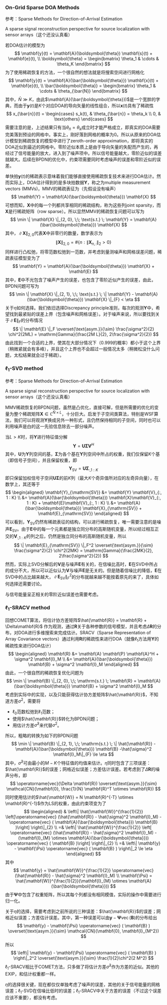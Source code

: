 ### On-Grid Sparse DOA Methods

参考：Sparse Methods for Direction-of-Arrival Estimation

A sparse signal reconstruction perspective for source localization with sensor arrays（这个还没认真看）

若DOA估计的模型为
$$
\mathbf{y}(t) = \mathbf{A}(\boldsymbol{\theta}) \mathbf{s}(t) + \mathbf{e}(t), \\
\boldsymbol{\theta} = \begin{bmatrix}
\theta_1 &  \cdots & \theta_K
\end{bmatrix}
$$
为了使用稀疏恢复的方法，一个很自然的想法就是将搜索空间进行网格化
$$
\mathbf{y}(t) = \mathbf{A}(\bar{\boldsymbol{\theta}}) \mathbf{x}(t) + \mathbf{e}(t), \\
\bar{\boldsymbol{\theta}} = \begin{bmatrix}
\theta_1 &  \cdots & \theta_{\bar{N}}
\end{bmatrix}
$$
其中，$\bar{N} \gg K$，由此$\mathbf{A}(\bar{\boldsymbol{\theta}})$是一个宽胖的字典，而由于$\mathbf{y}(t)$是$K$个对应DOA的导向矢量的线性组合，所以$\mathbf{x}(t)$具有了稀疏性
$$
x_{\bar{n}}(t) = \begin{cases}
s_k(t), & \theta_{\bar{n}} = \theta_k \\
0, & \text{others}
\end{cases}
$$
需要注意的是，上述结果只有当$\theta_{\bar{n}} = \theta_k$成立时才能严格成立，即真实的DOA需要完美落到预设的网格中。事实上，刚好落到网格的概率为0。所以从原来的DOA估计模型到稀疏恢复的模型中进行了zeroth-order approximation，即将真实的DOA近似到最近的网格中。零阶近似本质上是由于导向矢量的失配而产生的，再经过了信号能量的放大，进入到了噪声项中。所以信号能量越大，零阶近似的误差就越大。后续在BPDN的优化中，约束项需要同时考虑噪声的误差和零阶近似的误差。

单快拍$\mathbf{y}(t)$的稀疏表示意味着我们能够直接使用稀疏恢复技术来进行DOA估计。然而实际上，DOA估计得到的是多块拍数据$\mathbf{Y}$，称之为multiple measurement vectors (MMVs)，MMV的稀疏表征为（先假设没有噪声）
$$
\mathbf{Y} = \mathbf{A}(\bar{\boldsymbol{\theta}}) \mathbf{X}
$$
可想而知，$\mathbf{X}$中的每一个列都共享相同的稀疏结构，称为这些列joint sparsity，而$\mathbf{X}$是行稀疏矩阵（row sparse）。所以显然MMV的稀疏恢复问题可以写为
$$
\min \| \mathbf{X} \|_{2, 0}, \;\; \text{s.t.} \; \mathbf{Y} = \mathbf{A}(\bar{\boldsymbol{\theta}}) \mathbf{X}
$$
其中，$\| \mathbf{X} \|_{2, 0}$代表$\mathbf{X}$中非零行的数量，数学表示为
$$
\| \mathbf{X} \|_{2, 0} = \# \{n : \| \mathbf{X}_{n, :} \|_2 > 0\}
$$
同样进行凸松弛，将零范数松弛到一范数，并考虑到量测噪声和网格误差问题，稀疏表征模型变为了
$$
\mathbf{Y} = \mathbf{A}(\bar{\boldsymbol{\theta}}) \mathbf{X} + \mathbf{E}
$$
其中，$\mathbf{E}$中不光包含了噪声产生的误差，也包含了零阶近似产生的误差，由此，BPDN问题可写为
$$
\min \| \mathbf{X} \|_{2, 1}, \;\; \text{s.t.} \; \| \mathbf{Y} - \mathbf{A}(\bar{\boldsymbol{\theta}}) \mathbf{X} \|_{F} < \eta
$$
关于$\eta$如何选择。我们依旧选择Discrepancy principle准则，每次的观测$\mathbf{Y}$中，希望找到最紧贴的误差上界（包含噪声和网格误差）。对于噪声来说，所以要找到关于$\| \mathbf{E} \|_F$的分布情况
$$
\| \mathbf{E} \|_F \overset{\text{asym.}}{\sim} \frac{\sigma^2}{2} \chi^2(2ML) = \mathrm{Gamma}(\frac{2M L}{2}, 2\frac{\sigma^2}{2})
$$
由此找到一个合适的上界，使其在大部分情况下（0.999的概率）都小于这个上界（稍微紧就会有多峰），并且这个上界也不会超过一般情况太多（稍微松没什么问题，太松结果就会过于稀疏）。

### $\ell_1$-SVD method

参考：Sparse Methods for Direction-of-Arrival Estimation

A sparse signal reconstruction perspective for source localization with sensor arrays（这个还没认真看）

MMV稀疏恢复的BPDN问题，虽然是凸优化，直接可解，但是所需要的优化的变量为整个稀疏矩阵$\mathbf{X} \in \mathbb{C}^{\bar{N} \times L}$，十分巨大。启发于子空间类算法，特别是WSF算法，我们可以将观测$\mathbf{Y}$换成另外一种形式，且仍然保持相同的子空间，同时也可以利用噪声是白的这一先验信息除去一部分噪声。

当$L > K$时，将$\mathbf{Y}$进行特征值分解
$$
\mathbf{Y} = \mathbf{U} \mathbf{\Sigma} \mathbf{V}^H
$$
其中，$\mathbf{U}$为$\mathbf{Y}$列空间的基，$\mathbf{\Sigma}$为各个基在$\mathbf{Y}$列空间中所占的权重，我们仅保留$K$个基（即信号子空间），并且保留权重，即
$$
\mathbf{Y}_{\mathrm{SV}} = \mathbf{U} \mathbf{\Sigma}_{:, 1 : K}
$$
即只保留加权信号子空间$\mathbf{U} \mathbf{\Sigma}$的前$K$列（最大$K$个奇异值所对应的左奇异向量），在数学上，其还等于
$$
\begin{aligned}
\mathbf{Y}_{\mathrm{SV}} &= \mathbf{Y} \mathbf{V}_{:, 1 : K} \\
&= \mathbf{A}(\bar{\boldsymbol{\theta}}) \mathbf{X}\mathbf{V}_{:, 1 : K} + \mathbf{E}\mathbf{V}_{:, 1 : K} \\
&= \mathbf{A}(\bar{\boldsymbol{\theta}}) \mathbf{X}_{\mathrm{SV}} + \mathbf{E}_{\mathrm{SV}}
\end{aligned}
$$
可以看到，$\mathbf{Y}_{\mathrm{SV}}$仍然有稀疏表征的结构，可以进行稀疏恢复，唯一需要注意的是噪声$\mathbf{E}_{\mathrm{SV}}$。由于$\mathbf{E}$中的每一个元素都是独立同分布的高斯随机变量，所以经过相互正交的$\mathbf{V}_{:, 1 : K}$的列之后，仍然是独立同分布的高斯随机变量，所以
$$
\| \mathbf{E}_{\mathrm{SV}} \|_F^2 \overset{\text{asym.}}{\sim} \frac{\sigma^2}{2} \chi^2(2MK) = \mathrm{Gamma}(\frac{2MK}{2}, 2\frac{\sigma^2}{2})
$$
然而，实际上SVD分解后的$\mathbf{V}$是与噪声$\mathbf{E}$有关的，在信噪比高时，$\mathbf{E}$在SVD中所占的成分不大，所以可以近似认为$\mathbf{V}$与噪声$\mathbf{E}$是无关的。但是随着信噪比的降低，$\mathbf{E}$在SVD中的占比越来越大，$\| \mathbf{E}_{\mathrm{SV}} \|_F^2$的分布就越来越不能按着原先的来了，具体如何选择还需要讨论。

与信号能量呈正相关的零阶近似误差也需要考虑。

### $\ell_1$-SRACV method

回想COMET算法，将估计协方差矩阵$\hat{\mathbf{R}} = \mathbf{R} + \Delta\mathbf{R}$ 作为观测，通过$\mathbf{R}$关于各种参数的信号模型，并且考虑$\Delta \mathbf{R}$的分布，对DOA进行多维搜索来完成估计。SRACV（Sparse Representation of Array Covariance vectors）通过利用$\mathbf{R}$的稀疏性来进行DOA（就像$\ell_1$方法用$\mathbf{Y}$的稀疏性来进行DOA估计）
$$
\begin{aligned}
\mathbf{R} &= \mathbf{A} \mathbf{P} \mathbf{A}^H + \sigma^2 \mathbf{I}_M \\
&= \mathbf{A}(\bar{\boldsymbol{\theta}}) \mathbf{B} + \sigma^2 \mathbf{I}_M
\end{aligned}
$$
由此，一个很自然的稀疏恢复优化问题为
$$
\min \| \mathbf{B} \|_{2, 0}, \;\; \mathrm{s.t.} \; \mathbf{R} = \mathbf{A}(\bar{\boldsymbol{\theta}}) \mathbf{B} + \sigma^2 \mathbf{I}_M
$$
考虑到实际中的实现，以及只能获得估计协方差矩阵$\hat{\mathbf{R}}$，不知道方差$\sigma^2$，需要将

- $\ell_0$范数松弛到$\ell_1$范数；
- 使用$\hat{\mathbf{R}}$转化为BPDN问题；
- 用估计方差$\hat{\sigma}^2$来代替$\sigma^2$。

所以，粗略的转换为如下的BPDN问题
$$
\min \| \mathbf{B} \|_{2, 1}, \;\; \mathrm{s.t.} \; \| \hat{\mathbf{R}} - \mathbf{A}(\bar{\boldsymbol{\theta}}) \mathbf{B} -\hat{\sigma}^2 \mathbf{I}_M\|_{F} \le \eta
$$
其中，$\hat{\sigma}^2$可由最小的$M - K$个特征值的均值来估计。$\eta$同时包含了三项误差：$\hat{\mathbf{R}}$的误差；网格近似误差；方差估计误差。若考虑到了$\Delta\mathbf{R}$的噪声分布，即
$$
\operatorname{vec}(\Delta \mathbf{R}) \overset{\text{asym.}}{\sim} \mathcal{CN}(\mathbf{0}, \frac{1}{N} \mathbf{R}^T \otimes \mathbf{R})
$$
同时使用估计的$\hat{\mathbf{W}} = N \mathbf{R}^{-T} \otimes \mathbf{R}^{-1}$作为LS的权重，由此约束项变为了
$$
\begin{aligned}
& \left\| \hat{\mathbf{W}}^{\frac{1}{2}} \left[\operatorname{vec} (\hat{\mathbf{R}} - \hat{\sigma}^2 \mathbf{I}_M) - \operatorname{vec} ( \mathbf{A}(\bar{\boldsymbol{\theta}}) \mathbf{B} )\right] \right\|_{2}  \\
=&  \left\| \hat{\mathbf{W}}^{\frac{1}{2}} \left[  \operatorname{vec} (\hat{\mathbf{R}} - \hat{\sigma}^2 \mathbf{I}_M) - (\mathbf{I}_{M} \otimes \mathbf{A}(\bar{\boldsymbol{\theta}}))  \operatorname{vec} ( \mathbf{B} )\right]  \right\|_{2}  \\
=&  \left\|  \mathbf{y} - \mathbf{\Psi} \operatorname{vec} ( \mathbf{B} )  \right\|_2 \le \eta
\end{aligned}
$$
其中
$$
\mathbf{y} = \hat{\mathbf{W}}^{\frac{1}{2}}  \operatorname{vec} (\hat{\mathbf{R}} - \hat{\sigma}^2 \mathbf{I}_M) \\ 
\mathbf{\Psi} = \hat{\mathbf{W}}^{\frac{1}{2}}(\mathbf{I}_{M} \otimes \mathbf{A}(\bar{\boldsymbol{\theta}}))
$$
由于$\mathbf{\Psi}$中包含了权重矩阵，所以其每个列都没有相同模值，实际的操作中需要进行归一化。

关于$\eta$的选择，需要考虑到之前所说的三种误差：$\hat{\mathbf{R}}$的误差；网格近似误差；方差估计误差。其中，第一种误差可以由$\mathbf{y} - \mathbf{\Psi} \operatorname{vec} ( \mathbf{B} )$的分布给出
$$
\mathbf{y} - \mathbf{\Psi} \operatorname{vec} ( \mathbf{B} ) \overset{\text{asym.}}{\sim} \mathcal{CN}(\mathbf{0}, \mathbf{I}_{M^2})
$$
所以
$$
\left\|  \mathbf{y} - \mathbf{\Psi} \operatorname{vec} ( \mathbf{B} )  \right\|_2^2 \overset{\text{asym.}}{\sim} \frac{1}{2}\chi^2(2 M^2)
$$
$\ell_1$-SRACV相比于COMET方法，只多做了将估计方差$\hat{\sigma}^2$作为方差的近似。其他的EXIP，和估计权重都一样。

$\eta$的选择很关键，现在都仅仅单独考虑了噪声的误差，其他的关于信号能量的网格误差；$\ell_1$-SVD在信噪比低时的误差；$\ell_1$-SRACV中关于方差的误差（不过这个误差应该不重要），都没有考虑。

